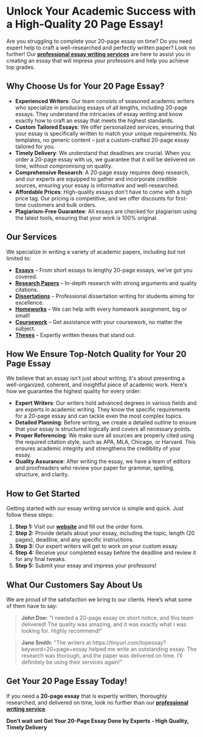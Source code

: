 <h1>Unlock Your Academic Success with a High-Quality 20 Page Essay!</h1>

<p>Are you struggling to complete your 20-page essay on time? Do you need expert help to craft a well-researched and perfectly written paper? Look no further! Our <strong><a href="https://tinyurl.com/topessay?keyword=20+page+essay">professional essay writing services</a></strong> are here to assist you in creating an essay that will impress your professors and help you achieve top grades.</p>

<h2>Why Choose Us for Your 20 Page Essay?</h2>

<ul>
  <li><strong>Experienced Writers</strong>: Our team consists of seasoned academic writers who specialize in producing essays of all lengths, including 20-page essays. They understand the intricacies of essay writing and know exactly how to craft an essay that meets the highest standards.</li>
  <li><strong>Custom Tailored Essays</strong>: We offer personalized services, ensuring that your essay is specifically written to match your unique requirements. No templates, no generic content – just a custom-crafted 20-page essay tailored for you.</li>
  <li><strong>Timely Delivery</strong>: We understand that deadlines are crucial. When you order a 20-page essay with us, we guarantee that it will be delivered on time, without compromising on quality.</li>
  <li><strong>Comprehensive Research</strong>: A 20-page essay requires deep research, and our experts are equipped to gather and incorporate credible sources, ensuring your essay is informative and well-researched.</li>
  <li><strong>Affordable Prices</strong>: High-quality essays don't have to come with a high price tag. Our pricing is competitive, and we offer discounts for first-time customers and bulk orders.</li>
  <li><strong>Plagiarism-Free Guarantee</strong>: All essays are checked for plagiarism using the latest tools, ensuring that your work is 100% original.</li>
</ul>

<h2>Our Services</h2>
<p>We specialize in writing a variety of academic papers, including but not limited to:</p>
<ul>
  <li><a href="https://tinyurl.com/topessay?keyword=20+page+essay"><strong>Essays</strong></a> – From short essays to lengthy 20-page essays, we've got you covered.</li>
  <li><a href="https://tinyurl.com/topessay?keyword=20+page+essay"><strong>Research Papers</strong></a> – In-depth research with strong arguments and quality citations.</li>
  <li><a href="https://tinyurl.com/topessay?keyword=20+page+essay"><strong>Dissertations</strong></a> – Professional dissertation writing for students aiming for excellence.</li>
  <li><a href="https://tinyurl.com/topessay?keyword=20+page+essay"><strong>Homeworks</strong></a> – We can help with every homework assignment, big or small!</li>
  <li><a href="https://tinyurl.com/topessay?keyword=20+page+essay"><strong>Coursework</strong></a> – Get assistance with your coursework, no matter the subject.</li>
  <li><a href="https://tinyurl.com/topessay?keyword=20+page+essay"><strong>Theses</strong></a> – Expertly written theses that stand out.</li>
</ul>

<h2>How We Ensure Top-Notch Quality for Your 20 Page Essay</h2>

<p>We believe that an essay isn't just about writing; it's about presenting a well-organized, coherent, and insightful piece of academic work. Here's how we guarantee the highest quality for every order:</p>

<ul>
  <li><strong>Expert Writers</strong>: Our writers hold advanced degrees in various fields and are experts in academic writing. They know the specific requirements for a 20-page essay and can tackle even the most complex topics.</li>
  <li><strong>Detailed Planning</strong>: Before writing, we create a detailed outline to ensure that your essay is structured logically and covers all necessary points.</li>
  <li><strong>Proper Referencing</strong>: We make sure all sources are properly cited using the required citation style, such as APA, MLA, Chicago, or Harvard. This ensures academic integrity and strengthens the credibility of your essay.</li>
  <li><strong>Quality Assurance</strong>: After writing the essay, we have a team of editors and proofreaders who review your paper for grammar, spelling, structure, and clarity.</li>
</ul>

<h2>How to Get Started</h2>

<p>Getting started with our essay writing service is simple and quick. Just follow these steps:</p>

<ol>
  <li><strong>Step 1:</strong> Visit our <a href="https://tinyurl.com/topessay?keyword=20+page+essay"><strong>website</strong></a> and fill out the order form.</li>
  <li><strong>Step 2:</strong> Provide details about your essay, including the topic, length (20 pages), deadline, and any specific instructions.</li>
  <li><strong>Step 3:</strong> Our expert writers will get to work on your custom essay.</li>
  <li><strong>Step 4:</strong> Receive your completed essay before the deadline and review it for any final tweaks.</li>
  <li><strong>Step 5:</strong> Submit your essay and impress your professors!</li>
</ol>

<h2>What Our Customers Say About Us</h2>

<p>We are proud of the satisfaction we bring to our clients. Here’s what some of them have to say:</p>

<blockquote>
  <p><strong>John Doe:</strong> "I needed a 20-page essay on short notice, and this team delivered! The quality was amazing, and it was exactly what I was looking for. Highly recommend!"</p>
</blockquote>

<blockquote>
  <p><strong>Jane Smith:</strong> "The writers at https://tinyurl.com/topessay?keyword=20+page+essay helped me write an outstanding essay. The research was thorough, and the paper was delivered on time. I’ll definitely be using their services again!"</p>
</blockquote>

<h2>Get Your 20 Page Essay Today!</h2>

<p>If you need a <strong>20-page essay</strong> that is expertly written, thoroughly researched, and delivered on time, look no further than our <a href="https://tinyurl.com/topessay?keyword=20+page+essay"><strong>professional writing service</strong></a>.</p>

<p><strong>Don't wait unt
Get Your 20-Page Essay Done by Experts - High Quality, Timely Delivery
